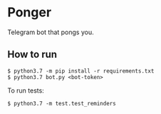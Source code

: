 # Ponger

Telegram bot that pongs you.

## How to run

```shell script
$ python3.7 -m pip install -r requirements.txt
$ python3.7 bot.py <bot-token>
```

To run tests:

```shell script
$ python3.7 -m test.test_reminders
```
